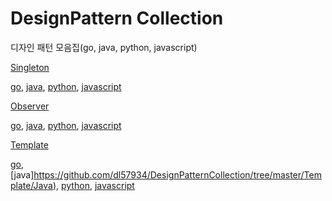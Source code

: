 # DesignPattern Collection

디자인 패턴 모음집(go, java, python, javascript)

[Singleton](https://github.com/dl57934/DesignPatternCollection/tree/master/Singleton)

[go](https://github.com/dl57934/DesignPatternCollection/tree/master/Singleton/go), [java](https://github.com/dl57934/DesignPatternCollection/tree/master/Singleton/Java), [python](https://github.com/dl57934/DesignPatternCollection/tree/master/Singleton/Python), [javascript](https://github.com/dl57934/DesignPatternCollection/tree/master/Singleton/JavaScript)

[Observer](https://github.com/dl57934/DesignPatternCollection/tree/master/Observer)

[go](https://github.com/dl57934/DesignPatternCollection/tree/master/Observer/go), [java](https://github.com/dl57934/DesignPatternCollection/tree/master/Observer/java), [python](https://github.com/dl57934/DesignPatternCollection/tree/master/Observer/python), [javascript](https://github.com/dl57934/DesignPatternCollection/tree/master/Observer/javascript)

[Template](https://github.com/dl57934/DesignPatternCollection/tree/master/Template)

[go](https://github.com/dl57934/DesignPatternCollection/tree/master/Template/Go), [java]https://github.com/dl57934/DesignPatternCollection/tree/master/Template/Java), [python](https://github.com/dl57934/DesignPatternCollection/tree/master/Template/Python), [javascript](https://github.com/dl57934/DesignPatternCollection/tree/master/Template/JS)
